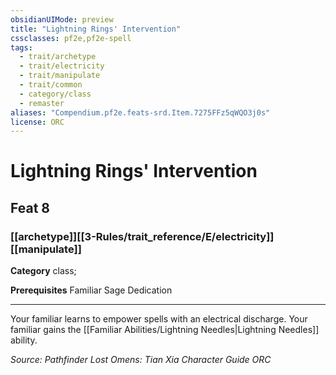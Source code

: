 ```yaml
---
obsidianUIMode: preview
title: "Lightning Rings' Intervention"
cssclasses: pf2e,pf2e-spell
tags:
  - trait/archetype
  - trait/electricity
  - trait/manipulate
  - trait/common
  - category/class
  - remaster
aliases: "Compendium.pf2e.feats-srd.Item.7275FFz5qWQO3j0s"
license: ORC
---
```

# Lightning Rings' Intervention
## Feat 8
### [[archetype]][[3-Rules/trait_reference/E/electricity]][[manipulate]]

**Category** class; 



**Prerequisites** Familiar Sage Dedication
* * *
Your familiar learns to empower spells with an electrical discharge. Your familiar gains the [[Familiar Abilities/Lightning Needles|Lightning Needles]] ability.

*Source: Pathfinder Lost Omens: Tian Xia Character Guide*
*ORC*